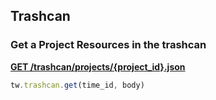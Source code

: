 ## Trashcan

### Get a Project Resources in the trashcan

[**GET /trashcan/projects/{project_id}.json**](https://developer.teamwork.com/projects/trashcan/get-a-project-resources-in-the-trashcan)

```js
tw.trashcan.get(time_id, body)
```
